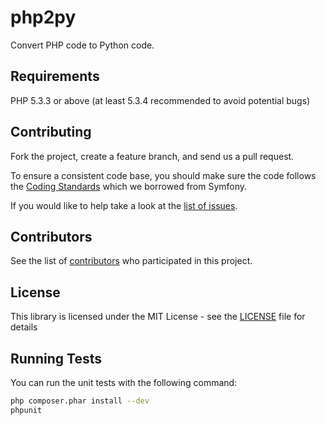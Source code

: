 php2py
======

Convert PHP code to Python code.


Requirements
------------

PHP 5.3.3 or above (at least 5.3.4 recommended to avoid potential bugs)


Contributing
------------

Fork the project, create a feature branch, and send us a pull request.

To ensure a consistent code base, you should make sure the code follows
the [Coding Standards](http://symfony.com/doc/master/contributing/code/standards.html)
which we borrowed from Symfony.

If you would like to help take a look at the [list of issues](https://github.com/alquerci/php2py/issues).


Contributors
------------

See the list of [contributors](https://github.com/alquerci/php2py/contributors) who participated in this project.


License
-------

This library is licensed under the MIT License - see the [LICENSE](https://github.com/alquerci/php2py/blob/master/LICENSE) file for details


Running Tests
-------------

You can run the unit tests with the following command:

``` sh
php composer.phar install --dev
phpunit
```
